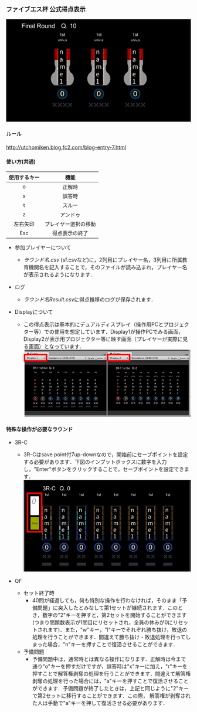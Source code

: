 ### ファイブエス杯 公式得点表示

![sample](https://github.com/uehara-mech/fives_score/blob/img/img/fr.jpg?raw=true)

#### ルール
http://utchomiken.blog.fc2.com/blog-entry-7.html

#### 使い方(共通)

|使用するキー|機能|
|:-----------:|:------------:|
|o|正解時|
|x|誤答時|
|t|スルー|
|z|アンドゥ|
|左右矢印|プレイヤー選択の移動|
|Esc|得点表示の終了|

- 参加プレイヤーについて
  - *ラウンド名.csv* (sf.csvなど)に，2列目にプレイヤー名，3列目に所属教育機関名を記入することで，そのファイルが読み込まれ，プレイヤー名が表示されるようになります．

- ログ
  - *ラウンド名Result.csv*に得点推移のログが保存されます．

- Displayについて
  - この得点表示は基本的にデュアルディスプレイ（操作用PCとプロジェクター等）での使用を想定しています．Display1が操作PCでみる画面，Display2が表示用プロジェクター等に映す画面（プレイヤーが実際に見る画面）となっています．
![display](https://github.com/uehara-mech/fives_score/blob/img/img/display.jpg?raw=true)

#### 特殊な操作が必要なラウンド
- 3R-C
  - 3R-Cはsave point付7up-downなので，開始前にセーブポイントを設定する必要があります．下図のインプットボックスに数字を入力し，"Enter"ボタンをクリックすることで，セーブポイントを設定できます．
![3R-c](https://github.com/uehara-mech/fives_score/blob/img/img/3r_c.jpg?raw=true)

- QF
  - セット終了時
    - 40問が経過しても，何も特別な操作を行わなければ，そのまま「予備問題」に突入したとみなして第1セットが継続されます．このとき，数字の"2"キーを押すと，第2セットを開始することができます(つまり問題数表示が1問目にリセットされ，全員の休みが0にリセットされます)．また，"w"キー，"l"キーでそれぞれ勝ち抜け，敗退の処理を行うことができます．間違えて勝ち抜け・敗退処理を行ってしまった場合，"n"キーを押すことで復活させることができます．
  - 予備問題
    - 予備問題中は，通常時とは異なる操作になります．正解時は今まで通り"o"キーを押すだけですが，誤答時は"x"キーに加え，"r"キーを押すことで解答権剥奪の処理を行うことができます．間違えて解答権剥奪の処理を行った場合には，"a"キーを押すことで復活させることができます．予備問題が終了したときは，上記と同じように"2"キーで第2セットに移行することができます．この際， 解答権が剥奪された人は手動で"a"キーを押して復活させる必要があります．
